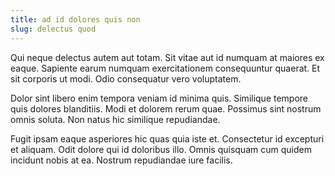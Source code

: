 ```yaml
---
title: ad id dolores quis non
slug: delectus quod
---
```


Qui neque delectus autem aut totam. Sit vitae aut id numquam at maiores ex eaque. Sapiente earum numquam exercitationem consequuntur quaerat. Et sit corporis ut modi. Odio consequatur vero voluptatem.

Dolor sint libero enim tempora veniam id minima quis. Similique tempore quis dolores blanditiis. Modi et dolorem rerum quae. Possimus sint nostrum omnis soluta. Non natus hic similique repudiandae.

Fugit ipsam eaque asperiores hic quas quia iste et. Consectetur id excepturi et aliquam. Odit dolore qui id doloribus illo. Omnis quisquam cum quidem incidunt nobis at ea. Nostrum repudiandae iure facilis.
